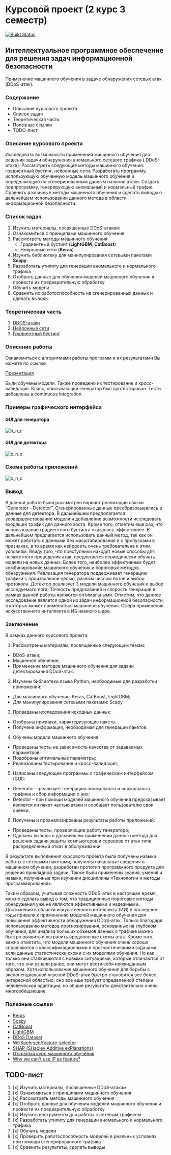 # Курсовой проект (2 курс 3 семестр)

[![Build Status](https://travis-ci.com/Evgengrmit/course-project.svg?branch=master)](https://travis-ci.com/Evgengrmit/course-project)

## Интеллектуальное программное обеспечение для решения задач информационной безопасности

Применение машинного обучения в задаче обнаружения сетевых атак (DDoS-атак).

### Содержание

* Описание курсового проекта
* Список задач
* Теоретическая часть
* Полезные ссылки
* TODO-лист

### Описание курсового проекта

Исследовать возможности применения машинного обучения для решения задачи обнаружения аномального сетевого трафика (
DDoS-атака). Рассмотреть следующие методы машинного обучения: градиентный бустинг, нейронные сети. Разработать
программу, использующую обученную модель машинного обучения и определяющую по сгенерированным данным наличие атаки.
Создать подпрограмму, генерирующую аномальный и нормальный трафик. Сравнить различные методы машинного обучения и
сделать выводы о дальнейшем использовании данного метода в области информационной безопасности.

### Список задач

1. Изучить материалы, посвященные DDoS-атакам
2. Ознакомиться с принципами машинного обучения
3. Рассмотреть методы машинного обучения:
    * Градиентный бустинг (**LightGBM**, **CatBoost**)
    * Нейронные сети (**Keras**)
4. Изучить библиотеку для манипулирования сетевыми пакетами **Scapy**
5. Разработать утилиту для генерации аномального и нормального трафика
6. Отобрать данные для обучения моделей машинного обучения и провести их предварительную обработку
7. Обучить модели
8. Сравнить их работоспособность на сгенерированных данных и сделать выводы

### Теоретическая часть

1. [DDOS-атаки](https://github.com/Evgengrmit/course-project/blob/master/theory/DoS_%26_DDoS.md)
2. [Нейронные сети](https://github.com/Evgengrmit/course-project/blob/master/theory/artificial_neural_networks.md)
3. [Градиентный бустинг](https://github.com/Evgengrmit/course-project/blob/master/theory/boosting.md)

### Описание работы

Ознакомиться с алгоритмами работы программ и их результатами Вы можете по ссылке:

[Презентация](https://slides.com/evgengrmit/course)

Были обучены модели. Также проведено их тестирование и кросс-валидация. Класс, описывающий генератор был протестирован.
Тесты добавлены в continuous integration.

### Примеры графического интерфейса

#### GUI для генератора

![b_n_c](theory/images/Main%20README%20images/gen.png)

#### GUI для детектора

![b_n_c](theory/images/Main%20README%20images/det.png)

### Схема работы приложений

![b_n_c](theory/images/Main%20README%20images/scheme.png)

### Вывод

В данной работе были рассмотрен вариант реализации связки “Generator - Detector”. Сгенерированные данные
преобразовывались в данные для детектора. В дальнейшем предполагается усовершенствование модели и добавление возможности
исследовать входящий трафик для данного хоста. Кроме того, отметим еще раз, что использование градиентного бустинга
оказалось эффективнее. В дальнейшем предлагается использовать данный метод, так как он может работать с данными без
масштабирования и с пропусками в признаках, в то время как нейросеть очень требовательна к этим условиям. Ввиду того,
что преступники находят новые способы для незаметного проведения атак, предлагается периодически обучать модели на новых
данных. Более того, наиболее эффективным будет комбинирование машинного обучения и пороговых методов обнаружения.
Реализация генератора поддерживает генерацию трафика с произвольной целью, разным числом ботов и выбор протокола.
Детектор реализует 3 модели машинного обучения и выбор исследуемого лога. Точность предсказаний и скорость генерации в
рамках данной работы являются оптимальными. Отметим, что данное исследование является одной из задач информационной
безопасности, в которых может применяться машинное обучения. Сфера применения искусственного интеллекта в ИБ намного
шире.

### Заключение

В рамках данного курсового проекта:

1. Рассмотрены материалы, посвященные следующим темам:

* DDoS-атаки;
* Машинное обучение;
* Применение методов машинного обучения для задачи детектирования DDoS-атак.

2. Изучены библиотеки языка Python, необходимые для разработки приложений:

* Для машинного обучения: Keras, CatBoost, LightGBM;
* Для манипулирования сетевыми пакетами: Scapy.

3. Проведены исследования исходных данных:

* Отобраны признаки, характеризующие пакеты
* Получена информация, необходимая для генерации пакетов.

4. Обучены модели машинного обучения:

* Проведены тесты на зависимость качества от задаваемых параметров;
* Подобраны оптимальные параметры;
* Реализованы тестирование и кросс-валидация;

5. Написаны следующие программы с графическим интерфейсом (GUI):

* Generator – реализует генерацию аномального и нормального трафика и сбор информации о них;
* Detector – при помощи моделей машинного обучения предсказывает является ли пакет частью атаки и сообщает пользователю
  свои оценки.

6. Получены и проанализированы результаты работы приложений:

* Проведены тесты, проверяющие работу генератора;
* Сделаны выводы о дальнейшем применении данного метода для решения задачи защиты компьютеров и серверов от атак типа
  распределенный отказ в обслуживании.

В результате выполнения курсового проекта были получены навыки работы с сетевыми пакетами, получены начальные сведения о
машинном обучении, разработан прототип программного продукта для решения прикладной задачи. Также были применены знания,
умения и навыки, полученные при изучении дисциплины «Технологии и методы программирования».

Таким образом, учитывая сложность DDoS-атак в настоящее время, можно сделать вывод о том, что традиционные пороговые
методы обнаружения уже не являются эффективными и надежными. Достижения в области искусственного интеллекта (ИИ) в
последние годы привели к применению моделей машинного обучения для повышения эффективности обнаружения DDoS-атак. Только
благодаря использованию методов прогнозирования, основанных на глубоком обучении, для анализа больших объемов данных о
трафике можно быстро выявить и устранить вредоносные схемы атак. Кроме того, важно отметить, что модели машинного
обучения очень хорошо справляются с классификационными и прогностическими задачами, если данные статистически схожи с их
моделями обучения. Но как только они сталкиваются с новыми ситуациями, которые отличаются от того, что они узнали ранее,
они могут вести себя неожиданным образом. Хотя использование машинного обучения для борьбы с экспоненциальной угрозой
DDoS-атак быстро становится все более интересной областью, оно все еще требует определенной степени человеческой
адаптации, но общие результаты действительно очень многообещающие.

### Полезные ссылки

* [Keras](https://keras.io)
* [Scapy](https://scapy.net)
* [CatBoost](https://catboost.ai)
* [LightGBM](https://lightgbm.readthedocs.io/en/latest/)
* [DDoS Dataset](https://www.kaggle.com/devendra416/ddos-datasets)
* [WillKoehrsen/feature-selector](https://github.com/WillKoehrsen/feature-selector)
* [SHAP (SHapley Additive exPlanations)](https://github.com/slundberg/shap)
* [Открытый курс машинного обучения](https://habr.com/ru/company/ods/blog/322626/)
* [Why we can't use IP as feature?](https://www.researchgate.net/publication/309467794_A_study_on_efficient_detection_of_network-based_IP_spoofing_DDoS_and_malware-infected_Systems)

## TODO-лист

1. [x] Изучить материалы, посвященные DDoS-атакам
2. [x] Ознакомиться с принципами машинного обучения
3. [x] Рассмотреть методы машинного обучения
4. [x] Отобрать данные для обучения моделей машинного обучения и провести их предварительную обработку
5. [x] Изучить инструменты для работы с сетевым трафиком
6. [x] Разработать утилиту для генерации аномального и нормального трафика
7. [x] Обучить модели
8. [x] Проверить работоспособность моделей в реальных условиях при помощи сгенерированного трафика
9. [x] Сравнить результаты, сделать выводы
